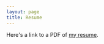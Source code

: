 ```yaml
---
layout: page
title: Resume
---
```

Here's a link to a PDF of [my resume](/docs/resume/resume_jugc.pdf).
